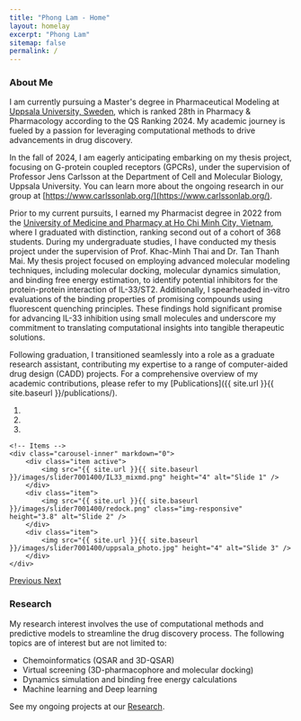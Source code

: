 ```yaml
---
title: "Phong Lam - Home"
layout: homelay
excerpt: "Phong Lam"
sitemap: false
permalink: /
---
```


### About Me

I am currently pursuing a Master's degree in Pharmaceutical Modeling at [Uppsala University, Sweden](https://uu.se), which is ranked 28th in Pharmacy & Pharmacology according to the QS Ranking 2024. My academic journey is fueled by a passion for leveraging computational methods to drive advancements in drug discovery.

In the fall of 2024, I am eagerly anticipating embarking on my thesis project, focusing on G-protein coupled receptors (GPCRs), under the supervision of Professor Jens Carlsson at the Department of Cell and Molecular Biology, Uppsala University. You can learn more about the ongoing research in our group at [https://www.carlssonlab.org/](https://www.carlssonlab.org/).

Prior to my current pursuits, I earned my Pharmacist degree in 2022 from the [University of Medicine and Pharmacy at Ho Chi Minh City, Vietnam](https://ump.edu.vn), where I graduated with distinction, ranking second out of a cohort of 368 students. During my undergraduate studies, I have conducted my thesis project under the supervision of Prof. Khac-Minh Thai and Dr. Tan Thanh Mai. My thesis project focused on employing advanced molecular modeling techniques, including molecular docking, molecular dynamics simulation, and binding free energy estimation, to identify potential inhibitors for the protein-protein interaction of IL-33/ST2. Additionally, I spearheaded in-vitro evaluations of the binding properties of promising compounds using fluorescent quenching principles. These findings hold significant promise for advancing IL-33 inhibition using small molecules and underscore my commitment to translating computational insights into tangible therapeutic solutions.

Following graduation, I transitioned seamlessly into a role as a graduate research assistant, contributing my expertise to a range of computer-aided drug design (CADD) projects. For a comprehensive overview of my academic contributions, please refer to my [Publications]({{ site.url }}{{ site.baseurl }}/publications/).


<div markdown="0" id="carousel" class="carousel slide" data-ride="carousel" data-interval="4000" data-pause="hover" >
    <!-- Menu -->
    <ol class="carousel-indicators">
        <li data-target="#carousel" data-slide-to="0" class="active"></li>
        <li data-target="#carousel" data-slide-to="1"></li>
        <li data-target="#carousel" data-slide-to="2"></li>
    </ol>

    <!-- Items -->
    <div class="carousel-inner" markdown="0">
        <div class="item active">
            <img src="{{ site.url }}{{ site.baseurl }}/images/slider7001400/IL33_mixmd.png" height="4" alt="Slide 1" />
        </div>
        <div class="item">
            <img src="{{ site.url }}{{ site.baseurl }}/images/slider7001400/redock.png" class="img-responsive" height="3.8" alt="Slide 2" />
        </div>
        <div class="item">
            <img src="{{ site.url }}{{ site.baseurl }}/images/slider7001400/uppsala_photo.jpg" height="4" alt="Slide 3" />
        </div>     
    </div>
  <a class="left carousel-control" href="#carousel" role="button" data-slide="prev">
    <span class="glyphicon glyphicon-chevron-left" aria-hidden="true"></span>
    <span class="sr-only">Previous</span>
  </a>
  <a class="right carousel-control" href="#carousel" role="button" data-slide="next">
    <span class="glyphicon glyphicon-chevron-right" aria-hidden="true"></span>
    <span class="sr-only">Next</span>
  </a>
</div>


### Research

My research interest involves the use of computational methods and predictive models to streamline the drug discovery process. The following topics are of interest but are not limited to:
- Chemoinformatics (QSAR and 3D-QSAR)
- Virtual screening (3D-pharmacophore and molecular docking)
- Dynamics simulation and binding free energy calculations
- Machine learning and Deep learning


See my ongoing projects at our [Research](research).
 
 
